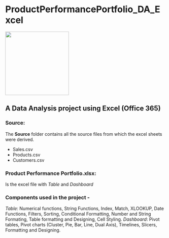 # ProductPerformancePortfolio_DA_Excel
<img src="https://uxwing.com/wp-content/themes/uxwing/download/logistics-shipping-delivery/search-product-icon.png" width=200 height=200>

## A Data Analysis project using Excel (Office 365)

### Source:
The **Source** folder contains all the source files from which the excel sheets were derived. <br>
* Sales.csv <br>
* Products.csv <br>
* Customers.csv

### Product Performance Portfolio.xlsx:
Is the excel file with *Table* and *Dashboard*

### Components used in the project -
*Table*: Numerical functions, String Functions, Index, Match, XLOOKUP, Date Functions, Filters, Sorting, Conditional Formatting, Number and String Formating, Table formatting and Designing, Cell Styling.
*Dashboard*: Pivot tables, Pivot charts (Cluster, Pie, Bar, Line, Dual Axis), Timelines, Slicers, Formatting and Designing.
